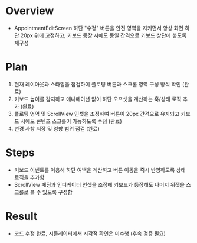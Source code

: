 # Overview
- AppointmentEditScreen 하단 "수정" 버튼을 안전 영역을 지키면서 항상 화면 하단 20px 위에 고정하고, 키보드 등장 시에도 동일 간격으로 키보드 상단에 붙도록 재구성

# Plan
1. 현재 레이아웃과 스타일을 점검하여 플로팅 버튼과 스크롤 영역 구성 방식 확인 (완료)
2. 키보드 높이를 감지하고 애니메이션 없이 하단 오프셋을 계산하는 훅/상태 로직 추가 (완료)
3. 플로팅 영역 및 ScrollView 인셋을 조정하여 버튼이 20px 간격으로 유지되고 키보드 시에도 콘텐츠 스크롤이 가능하도록 수정 (완료)
4. 변경 사항 저장 및 영향 범위 점검 (완료)

# Steps
- 키보드 이벤트를 이용해 하단 여백을 계산하고 버튼 이동을 즉시 반영하도록 상태 로직을 추가함
- ScrollView 패딩과 인디케이터 인셋을 조정해 키보드가 등장해도 나머지 위젯을 스크롤로 볼 수 있도록 구성함

# Result
- 코드 수정 완료, 시뮬레이터에서 시각적 확인은 미수행 (후속 검증 필요)
